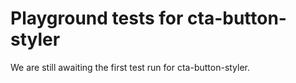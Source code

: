 # Playground tests for cta-button-styler
We are still awaiting the first test run for cta-button-styler.
